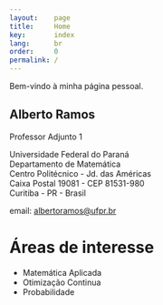 ```yaml
---
layout:    page
title:     Home
key:       index
lang:      br
order:     0
permalink: /
---
```

Bem-vindo à minha página pessoal. <br />


## Alberto Ramos

Professor Adjunto 1

Universidade Federal do Paraná <br />
Departamento de Matemática <br />
Centro Politécnico - Jd. das Américas <br />
Caixa Postal 19081 - CEP 81531-980 <br />
Curitiba - PR - Brasil

email: albertoramos@ufpr.br

# Áreas de interesse
  - Matemática Aplicada
  - Otimização Continua
  - Probabilidade
